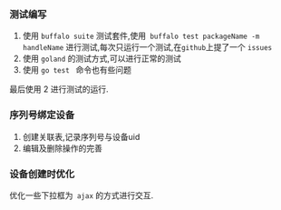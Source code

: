 ### 测试编写
1. 使用 `buffalo suite` 测试套件,使用` buffalo test packageName -m handleName` 进行测试,每次只运行一个测试,在`github`上提了一个 `issues`
2. 使用 ` goland ` 的测试方式,可以进行正常的测试
3. 使用 `go test ` 命令也有些问题

最后使用 2 进行测试的运行.

### 序列号绑定设备
1. 创建关联表,记录序列号与设备uid
2. 编辑及删除操作的完善

### 设备创建时优化
优化一些下拉框为` ajax` 的方式进行交互.